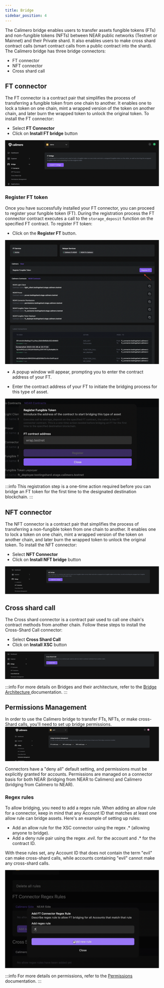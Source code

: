 ```yaml
---
title: Bridge
sidebar_position: 4
---
```


The Calimero bridge enables users to transfer assets fungible tokens (FTs) and non-fungible tokens (NFTs) between NEAR public networks (Testnet or Mainnet) and their Private shard. It also enables users to make cross shard contract calls (smart contract calls from a public contract into the shard). The Calimero bridge has three bridge connectors:
- FT connector
- NFT connector
- Cross shard call

## FT connector

The FT connector is a contract pair that simplifies the process of transferring a fungible token from one chain to another. It enables one to lock a token on one chain, mint a wrapped version of the token on another chain, and later burn the wrapped token to unlock the original token. To install the FT connector:

- Select **FT Connector**
- Click on **Install FT bridge** button

![](../../static/img/ft-connectors.png)

### Register FT token

Once you have successfully installed your FT connector, you can proceed to register your fungible token (FT). During the registration process the FT connector contract executes a call to the `storage_deposit` function on the specified FT contract. To register FT token:

- Click on the **Register FT** button.

![](../../static/img/register-ft.png)

- A popup window will appear, prompting you to enter the contract address of your FT.

- Enter the contract address of your FT to initiate the bridging process for this type of asset.

![](../../static/img/ft_contract_address.png)

:::info
This registration step is a one-time action required before you can bridge an FT token for the first time to the designated destination blockchain.
:::

## NFT connector

The NFT connector is a contract pair that simplifies the process of transferring a non-fungible token from one chain to another. It enables one to lock a token on one chain, mint a wrapped version of the token on another chain, and later burn the wrapped token to unlock the original token. To install the NFT connector:

- Select **NFT Connector**
- Click on **Install NFT bridge** button

![](../../static/img/nft-connectors.png)

## Cross shard call

The Cross shard connector is a contract pair used to call one chain's contract methods from another chain. Follow these steps to install the Cross-Shard Call connector:

- Select **Cross Shard Call**
- Click on **Install XSC** button

![](../../static/img/cross-shard.png)

:::info
For more details on Bridges and their architecture, refer to the [Bridge Architecture ](https://docs.calimero.network/bridge/architecture) documentation.
:::

## Permissions Management

In order to use the Calimero bridge to transfer FTs, NFTs, or make cross-Shard calls, you'll need to set up bridge permissions.
![](../../static/img/permissions.png)

Connectors have a "deny all" default setting, and permissions must be explicitly granted for accounts. Permissions are managed on a connector basis for both NEAR (bridging from NEAR to Calimero) and Calimero (bridging from Calimero to NEAR).

### Regex rules

To allow bridging, you need to add a regex rule. When adding an allow rule for a connector, keep in mind that any Account ID that matches at least one allow rule can bridge assets. Here's an example of setting up rules:

- Add an allow rule for the XSC connector using the regex .* (allowing anyone to bridge).
- Add a deny rule pair using the regex .*evil.* for the account and .* for the contract ID.

With these rules set, any Account ID that does not contain the term "evil" can make cross-shard calls, while accounts containing "evil" cannot make any cross-shard calls.

![](../../static/img/regex-rules.png)

:::info
For more details on permissions, refer to the [Permissions](/docs/bridge/bridging/2_permissions.mdx) documentation.
:::
